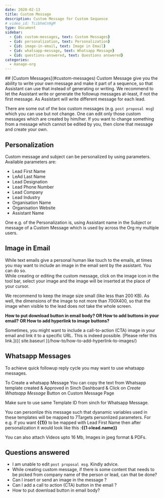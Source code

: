 ```yaml
---
date: 2020-02-13
title: Custom Message 
description: Custom Message for Custom Sequence
# video_id: TcibhmCn9gM
type: Document
sidebar:
  - {id: custom-messages, text: Custom Messages}
  - {id: personalization, text: Personalization}
  - {id: image-in-email, text: Image in Email}
  - {id: whatsapp-message, text: Whatsapp Message}
  - {id: questions-answered, text: Questions answered}
categories:
  - manage-org
---
```


<a name="custom-messages"/>
## [Custom Messages](#custom-messages)
Custom Message give you the ability to write your own message and make it part of a sequence, so that Assistant can use that instead of generating or writing.  
We recommend to let the Assistant write or generate the followup messages at-least, if not the first message. As Assistant will write different message for each lead.

There are some out of the box custom messages (e.g. `post proposal msg`) which you can use but not change. One can edit only those custom messages which are created by him/her. If you want to change something from a message which cannot be edited by you, then clone that message and create your own.

## Personalization 
Custom message and subject can be personalized by using parameters. Available parameters are: 
- Lead First Name
- LeAd Last Name
- Lead Designation
- Lead Phone Number
- Lead Company
- Lead Industry
- Organisation Name
- Organisation Website
- Assistant Name

One e.g. of the Personalization is, using Assistant name in the Subject or message of a Custom Message which is used by across the Org my multiple users. 

## Image in Email
While text emails give a personal human like touch to the emails, at times you may want to include an image in the email sent by the assistant. You can do so.  
While creating or editing the custom message, click on the image icon in the tool bar, select your image and the image will be inserted at the place of your cursor. 

We recommend to keep the image size small (like less than 200 KB). As well, the dimensions of the image to not more than 700X400, so that the image when visible to the lead does not take the whole screen.

**How to put download button in email body? OR How to add buttons in your email?  OR How to add hyperlink to image buttons?**  

Sometimes, you might want to include a call-to-action (CTA) image in your email and link it to a specific URL. This is indeed possible. 
[Please refer this link.]({{ site.baseurl }}/how-to/how-to-add-hyperlink-to-images/)

## Whatsapp Messages
To achieve quick followup reply cycle you may want to use whatsapp messages.

To Create a whatsapp Message You can copy the text from Whatsapp template created & Approved in Sinch Dashboard & Click on _Create Whatsapp Message_ Button on Custom Message Page

Make sure to use same Template ID from sinch for Whatsapp Message.

You can personlize this message such that dyanamic variables used in these templates will be mapped to 7Targets personlized parameters.
For e.g. if you want **{{1}}** to be mapped with Lead First Name then after personalization it would look like this :**{{1->lead.name}}**

You can also attach Videos upto 16 Mb, Images in jpeg format & PDFs.

## Questions answered
- I am unable to edit `post proposal msg`. Kindly advice.
- While creating custom message, if there is some content that needs to be picked from company name of the person or lead, can that be done?
- Can I insert or send an image in the message ? 
- Can I add a call to action (CTA) button in the email ?
- How to put download button in email body?